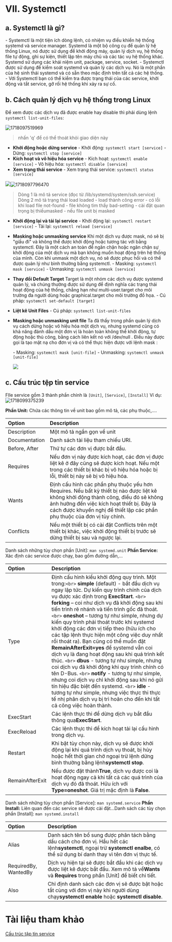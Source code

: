 # VII. Systemctl

## a. Systemctl là gì?

\- Systemctl là một tiện ích dòng lệnh, có nhiệm vụ điều khiển hệ thống systemd và service manager. Systemd là một bộ công cụ để quản lý hệ thống Linux, nó được sử dụng để khởi động máy, quản lý dịch vụ, hệ thống file tự động, ghi sự kiện, thiết lập tên máy chủ và các tác vụ hệ thống khác. Systemd sử dụng các khái niệm unit, package, service, socket.
\- Systemctl được sử dụng để kiểm soát systemd và quản lý các dịch vụ. Nó là một phần của hệ sinh thái systemd và có sẵn theo mặc định trên tất cả các hệ thống.
\- Với Systemctl bạn có thể kiểm tra được trạng thái của các service, khởi động và tắt service, gỡ rối hệ thống khi xảy ra sự cố.

## b. Cách quản lý dịch vụ hệ thống trong Linux

Để xem được các dịch vụ đã được enable hay disable thì phải dùng lệnh `systemctl list-unit-files`:

![1718097519969](image/8-Systemctl/1718097519969.png)

> nhấn 'q' để có thể thoát khỏi giao diện này

* **Khởi động hoặc dừng service**
  \- Khởi động: `systemctl start [service]`
  \- Dừng: `systemctl stop [service]`
* **Kích hoạt và vô hiệu hóa service**
  \- Kích hoạt: `systemctl enable [service]`
  \- Vô hiệu hóa: `systemctl disable [service]`
* **Xem trạng thái service**
  \- Xem trạng thái service: `systemctl status [service]`

![](./images/status-systemctl.png)![1718097796470](image/8-Systemctl/1718097796470.png)

> Dòng 1 là mô tả service (đọc từ /lib/systemd/system/ssh.service)
> Dòng 2 mô tả trạng thái load
> loaded - load thành công
> error - có lỗi khi load file
> not-found - file không tìm thấy
> bad-setting - cài đặt quan trọng bị thiếumasked - nếu file unit bị masked

* **Khởi động lại và tải lại service**
  \- Khởi động lại: `systemctl restart [service]`
  \- Tải lại: `systemctl reload [service]`
* **Masking hoặc unmasking service**
  Khi một dịch vụ được mask, nó sẽ bị "giấu đi" và không thể được khởi động hoặc tương tác với bằng systemctl. Đây là một cách an toàn để ngăn chặn hoặc ngăn chặn sự khởi động của một dịch vụ mà bạn không muốn hoạt động trên hệ thống của mình.
  Còn khi unmask một dịch vụ, nó sẽ được phục hồi và có thể được quản lý như bình thường bằng systemctl.
  \- Masking: `systemctl mask [service]`
  \- Unmasking: `systemctl unmask [service]`
* **Thay đổi Default Target**
  Target là một nhóm các dịch vụ được systemd quản lý, và chúng thường được sử dụng để định nghĩa các trạng thái hoạt động của hệ thống, chẳng hạn như multi-user.target cho môi trường đa người dùng hoặc graphical.target cho môi trường đồ họa.
  \- Cú pháp:  `systemctl set-default [target]`
* **Liệt kê Unit Files**
  \- Cú pháp:  `systemctl list-unit-files`
* **Masking hoặc unmasking unit file**
  Ta đã thấy trong phần quản lý dịch vụ cách dừng hoặc vô hiệu hóa một dịch vụ, nhưng systemd cũng có khả năng đánh dấu một đơn vị là hoàn toàn không thể khởi động, tự động hoặc thủ công, bằng cách liên kết nó với /dev/null . Điều này được gọi là tạo mặt nạ cho đơn vị và có thể thực hiện được với lệnh mask :

  \- Masking: `systemctl mask [unit-file]` \- Unmasking: `systemctl unmask [unit-file]`

  ![](./images/mask-systemctl.png)

## c. Cấu trúc tệp tin service

  FIle service gồm 3 thành phần chính là `[Unit]`, `[Service]`, `[Install]`
  Ví dụ:
  ![1718099375239](image/8-Systemctl/1718099375239.png)

**Phần Unit:** Chứa các thông tin về unit bao gồm mô tả, các phụ thuộc,....

| Option        | Description                                                                                                                                                                                                                                                                                                                      |
| :------------ | :------------------------------------------------------------------------------------------------------------------------------------------------------------------------------------------------------------------------------------------------------------------------------------------------------------------------------- |
| Description   | Một mô tả ngắn gọn về unit                                                                                                                                                                                                                                                                                                 |
| Documentation | Danh sách tài liệu tham chiếu URI.                                                                                                                                                                                                                                                                                           |
| Before, After | Thứ tự các đơn vị được bắt đầu.                                                                                                                                                                                                                                                                                      |
| Requires      | Nếu đơn vị này được kích hoạt, các đơn vị được liệt kê ở đây cũng sẽ được kích hoạt. Nếu một trong các thiết bị khác bị vô hiệu hóa hoặc bị lỗi, thiết bị này sẽ bị vô hiệu hóa.                                                                                               |
| Wants         | Định cấu hình các phần phụ thuộc yếu hơn Requires. Nếu bất kỳ thiết bị nào được liệt kê không khởi động thành công, điều đó sẽ không ảnh hưởng đến việc kích hoạt thiết bị. Đây là cách được khuyến nghị để thiết lập các phần phụ thuộc của đơn vị tùy chỉnh. |
| Conflicts     | Nếu một thiết bị có cài đặt Conflicts trên một thiết bị khác, việc khởi động thiết bị trước sẽ dừng thiết bị sau và ngược lại.                                                                                                                                                                      |

Danh sách những tùy chọn phần [Unit]: `man systemd.unit`
**Phần Service:** Xác định các service được chạy, bao gồm đường dẫn,...

| Option          | Description                                                                                                                                                                                                                                                                                                                                                                                                                                                                                                                                                                                                                                                                                                                                                                                                                                                                                                                                                                                                                                                                                                                                                                                                                               |
| :-------------- | :---------------------------------------------------------------------------------------------------------------------------------------------------------------------------------------------------------------------------------------------------------------------------------------------------------------------------------------------------------------------------------------------------------------------------------------------------------------------------------------------------------------------------------------------------------------------------------------------------------------------------------------------------------------------------------------------------------------------------------------------------------------------------------------------------------------------------------------------------------------------------------------------------------------------------------------------------------------------------------------------------------------------------------------------------------------------------------------------------------------------------------------------------------------------------------------------------------------------------------------- |
| Type            | Định cấu hình kiểu khởi động quy trình. Một trong:`<br>` **simple** (default) - bắt đầu dịch vụ ngay lập tức. Dự kiến quy trình chính của dịch vụ được xác định trong **ExecStart**. `<br>` **forking** – coi như dịch vụ đã khởi động sau khi tiến trình rẽ nhánh và tiến trình gốc đã thoát. `<br>` **oneshot** – tương tự như simple, nhưng dự kiến quy trình phải thoát trước khi systemd khởi động các đơn vị tiếp theo (hữu ích cho các tập lệnh thực hiện một công việc duy nhất rồi thoát ra). Bạn cũng có thể muốn đặt **RemainAfterExit=yes** để systemd vẫn coi dịch vụ là đang hoạt động sau khi quá trình kết thúc. `<br>` **dbus** - tương tự như simple, nhưng coi dịch vụ đã khởi động khi quy trình chính có tên D-Bus. `<br>` **notify** - tương tự như simple, nhưng coi dịch vụ chỉ khởi động sau khi nó gửi tín hiệu đặc biệt đến systemd. `<br>` **idle** - tương tự như simple, nhưng việc thực thi thực tế nhị phân dịch vụ bị trì hoãn cho đến khi tất cả công việc hoàn thành. |
| ExecStart       | Các lệnh thực thi để dừng dịch vụ bắt đầu thông qua**ExecStart**.                                                                                                                                                                                                                                                                                                                                                                                                                                                                                                                                                                                                                                                                                                                                                                                                                                                                                                                                                                                                                                                                                                                                                       |
| ExecReload      | Các lệnh thực thi để kích hoạt tải lại cấu hình trong dịch vụ.                                                                                                                                                                                                                                                                                                                                                                                                                                                                                                                                                                                                                                                                                                                                                                                                                                                                                                                                                                                                                                                                                                                                                               |
| Restart         | Khi bật tùy chọn này, dịch vụ sẽ được khởi động lại khi quá trình dịch vụ thoát, bị hủy hoặc hết thời gian chờ ngoại trừ lệnh dừng bình thường bằng lệnh**systemctl stop**.                                                                                                                                                                                                                                                                                                                                                                                                                                                                                                                                                                                                                                                                                                                                                                                                                                                                                                                                                                                                                       |
| RemainAfterExit | Nếu được đặt thành**True**, dịch vụ được coi là hoạt động ngay cả khi tất cả các quá trình của dịch vụ đó đã thoát. Hữu ích với **Type=oneshot**. Giá trị mặc định là **False**.                                                                                                                                                                                                                                                                                                                                                                                                                                                                                                                                                                                                                                                                                                                                                                                                                                                                                                                                                                                                 |

Danh sách những tùy chọn phần [Service]: `man systemd.service`
**Phần Install:** Liên quan đến các service sẽ được cài đặt...Danh sách các tùy chọn phần [Install]: `man systemd.install`

| Option               | Description                                                                                                                                                                                                                  |
| :------------------- | :--------------------------------------------------------------------------------------------------------------------------------------------------------------------------------------------------------------------------- |
| Alias                | Danh sách tên bổ sung được phân tách bằng dấu cách cho đơn vị. Hầu hết các lệnh**systemctl**, ngoại trừ **systemctl enalbe**, có thể sử dụng bí danh thay vì tên đơn vị thực tế. |
| RequiredBy, WantedBy | Dịch vụ hiện tại sẽ được bắt đầu khi các dịch vụ được liệt kê được bắt đầu. Xem mô tả về**Wants** và **Requires** trong phần [Unit] để biết chi tiết.                          |
| Also                 | Chỉ định danh sách các đơn vị sẽ được bật hoặc tắt cùng với đơn vị này khi người dùng chạy**systemctl enable** hoặc **systemctl disable**.                                             |

# Tài liệu tham khảo

[Cấu trúc tập tin service](https://www.shellhacks.com/systemd-service-file-example/)

